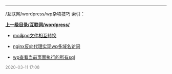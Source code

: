 
----

/互联网/wordpress/wp杂项技巧 索引：


**[上一级目录/互联网/wordpress/](/互联网/wordpress/)**

- [mo与po文件相互转换](/互联网/wordpress/wp杂项技巧/mo与po文件相互转换)

- [nginx反向代理实现wp多域名访问](/互联网/wordpress/wp杂项技巧/nginx反向代理实现wp多域名访问)

- [wp查看当前页面执行的所有sql](/互联网/wordpress/wp杂项技巧/wp查看当前页面执行的所有sql)


<font size=2 color='grey'> 2020-03-11 17:08 </font>